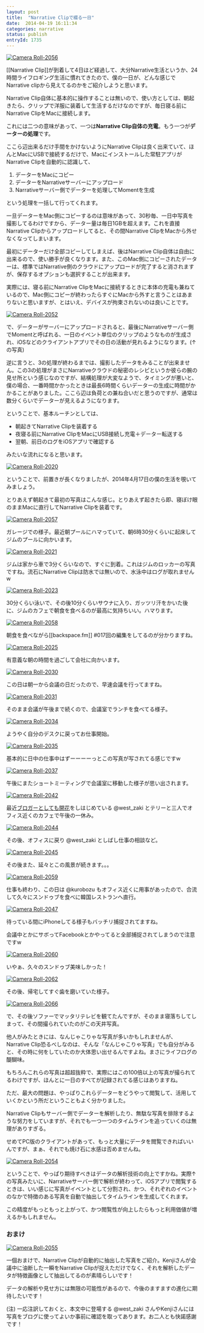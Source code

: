 ```yaml
---
layout: post
title:  "Narrative Clipで綴る一日"
date:  2014-04-19 16:11:34
categories: narrative
status: publish
entryId: 1735
---
```


<a class='flickr2tag-img' href='http://www.flickr.com/photo.gne?id=13918379636' title='Camera Roll-2056'><img src='http://farm3.staticflickr.com/2916/13918379636_8b9e1d1672_c.jpg' alt='Camera Roll-2056'></a>

[[Narrative Clip]]が到着して4日ほど経過して、大分Narrative生活というか、24時間ライフロギング生活に慣れてきたので、僕の一日が、どんな感じでNarrative clipから見えてるのかをご紹介しようと思います。

Narrative Clip自体に基本的に操作することは無いので、使い方としては、朝起きたら、クリップで洋服に装着して生活するだけなのですが、毎日寝る前にNarrative ClipをMacに接続します。

これには二つの意味があって、一つは**Narrative Clip自体の充電**。もう一つが**データーの処理**です。

ここら辺出来るだけ手間をかけないようにNarrative Clipは良く出来ていて、ほんとMacにUSBで接続するだけで、Macにインストールした常駐アプリがNarrative Clipを自動的に認識して、

1. データーをMacにコピー
2. データーをNarrativeサーバーにアップロード
3. Narrativeサーバー側でデーターを処理してMomentを生成

という処理を一括して行ってくれます。

一旦データーをMac側にコピーするのは意味があって、30秒毎、一日中写真を撮影してるわけですから、データー量は毎日1GBを超えます。これを直接Narrative Clipからアップロードしてると、その間Narrative ClipをMacから外せなくなってしまいます。

最初にデーターだけ全部コピーしてしまえば、後はNarrative Clip自体は自由に出来るので、使い勝手が良くなります。また、このMac側にコピーされたデーターは、標準ではNarrative側のクラウドにアップロードが完了すると消されますが、保存するオプションも選択することが出来ます。

実際には、寝る前にNarrative ClipをMacに接続するときに本体の充電も兼ねているので、Mac側にコピーが終わったらすぐにMacから外すと言うことはあまりないと思いますが、とはいえ、デバイスが拘束されないのは良いことです。

<a class='flickr2tag-img' href='http://www.flickr.com/photo.gne?id=13918238516' title='Camera Roll-2052'><img src='http://farm4.staticflickr.com/3810/13918238516_c5d6cfcbc0_c.jpg' alt='Camera Roll-2052'></a>

で、データーがサーバーにアップロードされると、最後にNarrativeサーバー側でMomentと呼ばれる、一日のイベント単位のクリップのようなものが生成され、iOSなどのクライアントアプリでその日の活動が見れるようになります。(↑の写真)

逆に言うと、3の処理が終わるまでは、撮影したデータをみることが出来ません。この3の処理がまさにNarrativeクラウドの秘密のレシピというか彼らの腕の見せ所という感じなのですが、結構処理が大変なようで、タイミングが悪いと、僕の場合、一番時間かかったときは最長6時間くらいデーターの生成に時間がかかることがありました。ここら辺は負荷との兼ね合いだと思うのですが、通常は数分くらいでデーターが見えるようになります。

ということで、基本ルーチンとしては、

- 朝起きてNarrative Clipを装着する
- 夜寝る前にNarrative ClipをMacにUSB接続し充電＋データー転送する
- 翌朝、前日のログをiOSアプリで確認する

みたいな流れになると思います。

<a class='flickr2tag-img' href='http://www.flickr.com/photo.gne?id=13941376543' title='Camera Roll-2020'><img src='http://farm4.staticflickr.com/3690/13941376543_6e795734af_c.jpg' alt='Camera Roll-2020'></a>


ということで、前置きが長くなりましたが、2014年4月17日の僕の生活を覗いてみましょう。

とりあえず朝起きて最初の写真はこんな感じ。とりあえず起きたら即、寝ぼけ眼のままMacに直行してNarrative Clipを装着です。

<a class='flickr2tag-img' href='http://www.flickr.com/photo.gne?id=13918615996' title='Camera Roll-2057'><img src='http://farm8.staticflickr.com/7011/13918615996_85b3e9a936_c.jpg' alt='Camera Roll-2057'></a>

ガレージでの様子。最近朝プールにハマっていて、朝6時30分くらいに起床してジムのプールに向かいます。

<a class='flickr2tag-img' href='http://www.flickr.com/photo.gne?id=13918224986' title='Camera Roll-2021'><img src='http://farm4.staticflickr.com/3733/13918224986_5bfb7bcc1e_c.jpg' alt='Camera Roll-2021'></a>

ジムは家から車で3分くらいなので、すぐに到着。これはジムのロッカーの写真ですね。流石にNarrative Clipは防水では無いので、水泳中はログが取れませんw

<a class='flickr2tag-img' href='http://www.flickr.com/photo.gne?id=13941776474' title='Camera Roll-2023'><img src='http://farm8.staticflickr.com/7012/13941776474_a33890a9c4_c.jpg' alt='Camera Roll-2023'></a>

30分くらい泳いで、その後10分くらいサウナに入り、ガッツリ汗をかいた後に、ジムのカフェで朝食を食べるのが最高に気持ちいい。ハマります。

<a class='flickr2tag-img' href='http://www.flickr.com/photo.gne?id=13918633431' title='Camera Roll-2058'><img src='http://farm4.staticflickr.com/3758/13918633431_d47fefa323_c.jpg' alt='Camera Roll-2058'></a>

朝食を食べながら[[backspace.fm]] #017回の編集をしてるのが分かりますね。

<a class='flickr2tag-img' href='http://www.flickr.com/photo.gne?id=13941777594' title='Camera Roll-2025'><img src='http://farm3.staticflickr.com/2938/13941777594_ac23cdb930_c.jpg' alt='Camera Roll-2025'></a>

有意義な朝の時間を過ごして会社に向かいます。

<a class='flickr2tag-img' href='http://www.flickr.com/photo.gne?id=13941330485' title='Camera Roll-2030'><img src='http://farm8.staticflickr.com/7123/13941330485_09e5e81790_c.jpg' alt='Camera Roll-2030'></a>

この日は朝一から会議の日だったので、早速会議を行ってますね。

<a class='flickr2tag-img' href='http://www.flickr.com/photo.gne?id=13941779434' title='Camera Roll-2031'><img src='http://farm4.staticflickr.com/3683/13941779434_c488d76e10_c.jpg' alt='Camera Roll-2031'></a>

そのまま会議が午後まで続くので、会議室でランチを食べてる様子。

<a class='flickr2tag-img' href='http://www.flickr.com/photo.gne?id=13941333275' title='Camera Roll-2034'><img src='http://farm8.staticflickr.com/7079/13941333275_c444dfa6ea_c.jpg' alt='Camera Roll-2034'></a>

ようやく自分のデスクに戻ってお仕事開始。

<a class='flickr2tag-img' href='http://www.flickr.com/photo.gne?id=13941782304' title='Camera Roll-2035'><img src='http://farm3.staticflickr.com/2897/13941782304_ec40b8784c_c.jpg' alt='Camera Roll-2035'></a>

基本的に日中の仕事中はずーーーーっとこの写真が写されてる感じですw

<a class='flickr2tag-img' href='http://www.flickr.com/photo.gne?id=13918230042' title='Camera Roll-2037'><img src='http://farm4.staticflickr.com/3744/13918230042_5c587dcc6a_c.jpg' alt='Camera Roll-2037'></a>

午後にまたショートミーティングで会議室に移動した様子が思い出されます。

<a class='flickr2tag-img' href='http://www.flickr.com/photo.gne?id=13941336435' title='Camera Roll-2042'><img src='http://farm4.staticflickr.com/3833/13941336435_2cce73fede_c.jpg' alt='Camera Roll-2042'></a>

最近[ブロガーとしても開花](http://blog.westzaki.com)をしはじめている @west_zaki とテリーと三人でオフィス近くのカフェで午後の一休み。

<a class='flickr2tag-img' href='http://www.flickr.com/photo.gne?id=13941337545' title='Camera Roll-2044'><img src='http://farm3.staticflickr.com/2919/13941337545_a94071e63e_c.jpg' alt='Camera Roll-2044'></a>

その後、オフィスに戻り @west_zaki としばし仕事の相談など。

<a class='flickr2tag-img' href='http://www.flickr.com/photo.gne?id=13918227701' title='Camera Roll-2045'><img src='http://farm8.staticflickr.com/7358/13918227701_32ea3a8633_c.jpg' alt='Camera Roll-2045'></a>

その後また、延々とこの風景が続きます。。。

<a class='flickr2tag-img' href='http://www.flickr.com/photo.gne?id=13941874143' title='Camera Roll-2059'><img src='http://farm6.staticflickr.com/5019/13941874143_10e1f535d4_c.jpg' alt='Camera Roll-2059'></a>

仕事も終わり、この日は @kurobozu もオフィス近くに用事があったので、合流して久々にスンドゥブを食べに韓国レストランへ直行。

<a class='flickr2tag-img' href='http://www.flickr.com/photo.gne?id=13918234762' title='Camera Roll-2047'><img src='http://farm4.staticflickr.com/3673/13918234762_6387d69fea_c.jpg' alt='Camera Roll-2047'></a>

待っている間にiPhoneしてる様子もバッチリ捕捉されてますね。

会議中とかにサボってFacebookとかやってると全部捕捉されてしまうので注意ですw

<a class='flickr2tag-img' href='http://www.flickr.com/photo.gne?id=13942297544' title='Camera Roll-2060'><img src='http://farm8.staticflickr.com/7358/13942297544_4f2ba89958_c.jpg' alt='Camera Roll-2060'></a>

いやぁ、久々のスンドゥブ美味しかった！

<a class='flickr2tag-img' href='http://www.flickr.com/photo.gne?id=13941849555' title='Camera Roll-2062'><img src='http://farm8.staticflickr.com/7227/13941849555_187f0e76b8_c.jpg' alt='Camera Roll-2062'></a>

その後、帰宅してすぐ歯を磨いていた様子。

<a class='flickr2tag-img' href='http://www.flickr.com/photo.gne?id=13918749546' title='Camera Roll-2066'><img src='http://farm3.staticflickr.com/2920/13918749546_43e8cc1e81_c.jpg' alt='Camera Roll-2066'></a>

で、その後ソファーでマッタリテレビを観てたんですが、そのまま寝落ちしてしまって、その間撮られていたのがこの天井写真。

他人がみたときには、なんじゃこりゃな写真が多いかもしれませんが、Narrative Clip恐るべしなのは、そんな「なんじゃこりゃ写真」でも自分がみると、その時に何をしていたのか大体思い出せるんですよね。まさにライフログの醍醐味。

もちろんこれらの写真は超超抜粋で、実際にはこの100倍以上の写真が撮られてるわけですが、ほんとに一日のすべてが記録されてる感じはありますね。

ただ、最大の問題は、やっぱりこれらデーターをどうやって閲覧して、活用していくかという所だということもよく分かりました。

Narrative Clipもサーバー側でデーターを解析したり、無駄な写真を排除するような努力をしていますが、それでも一つ一つのタイムラインを追っていくのは無理がありすぎる。

せめてPC版のクライアントがあって、もっと大量にデータを閲覧できればいいんですが、まぁ、それでも焼け石に水感は否めませんね。

<a class='flickr2tag-img' href='http://www.flickr.com/photo.gne?id=13918240596' title='Camera Roll-2054'><img src='http://farm4.staticflickr.com/3830/13918240596_f76e4c0675_c.jpg' alt='Camera Roll-2054'></a>

ということで、やっぱり期待すべきはデータの解析技術の向上ですかね。実際↑の写真みたいに、Narrativeサーバー側で解析が終わって、iOSアプリで閲覧するときは、いい感じに写真がイベントとして分割され、かつ、それぞれのイベントのなかで特徴のある写真を自動で抽出してタイムラインを生成してくれます。

この精度がもっともっと上がって、かつ閲覧性が向上したらもっと利用価値が増えるかもしれません。

### おまけ

<a class='flickr2tag-img' href='http://www.flickr.com/photo.gne?id=13941481135' title='Camera Roll-2055'><img src='http://farm4.staticflickr.com/3810/13941481135_4eb309f6ec_c.jpg' alt='Camera Roll-2055'></a>

一個おまけで、Narrative Clipが自動的に抽出した写真をご紹介。Kenjiさんが会議中に油断した一瞬をNarrative Clipが捉えただけでなく、それを解析したデータが特徴画像として抽出してるのが素晴らしいです！

データの解析や見せ方には無限の可能性があるので、今後のますますの進化に期待したいです！

(注) 一応注訳しておくと、本文中に登場する @west_zaki さんやKenjiさんには写真をブログに使ってよいか事前に確認を取ってあります。お二人とも快諾感謝です！


